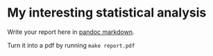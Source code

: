 # My interesting statistical analysis

Write your report here in [pandoc
markdown](https://pandoc.org/MANUAL.html#pandocs-markdown).

Turn it into a pdf by running `make report.pdf`
